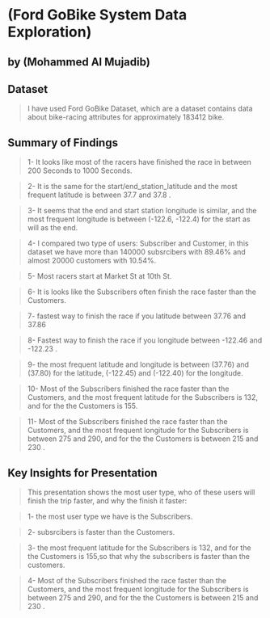 # (Ford GoBike System Data Exploration)
## by (Mohammed Al Mujadib)


## Dataset

> I have used Ford GoBike Dataset, which are a dataset contains data about bike-racing attributes for approximately 183412 bike.


## Summary of Findings

> 1- It looks like most of the racers have finished the race in between 200 Seconds to 1000 Seconds. 

> 2- It is the same for the start/end_station_latitude and the most frequent latitude is between 37.7 and 37.8 .

> 3- It seems that the end and start station longitude is similar, and the most frequent longitude is between (-122.6, -122.4) for the start as will as the end. 

> 4- I compared two type of users: Subscriber and Customer, in this dataset we have more than 140000 subsrcibers with 89.46% and almost 20000 customers with 10.54%.

> 5- Most racers start at Market St at 10th St.

> 6- It is looks like the Subscribers often finish the race faster than the Customers. 

> 7- fastest way to finish the race if you latitude between 37.76 and 37.86 

> 8- Fastest way to finish the race if you longitude between -122.46 and -122.23 . 

> 9- the most frequent latitude and longitude is between (37.76) and (37.80) for the latitude, (-122.45) and (-122.40) for the longitude.

> 10- Most of the Subscribers finished the race faster than the Customers, and the most frequent latitude for the Subscribers is 132, and for the the Customers is 155.

> 11- Most of the Subscribers finished the race faster than the Customers, and the most frequent longitude for the Subscribers is between 275 and 290, and for the the Customers is between 215 and 230 .


## Key Insights for Presentation

> This presentation shows the most user type, who of these users will finish the trip faster, and why the finish it faster:

> 1- the most user type we have is the Subscribers. 

> 2- subsrcibers is faster than the Customers.

> 3- the most frequent latitude for the Subscribers is 132, and for the the Customers is 155,so that why the subscribers is faster than the customers. 

> 4- Most of the Subscribers finished the race faster than the Customers, and the most frequent longitude for the Subscribers is between 275 and 290, and for the the Customers is between 215 and 230 .
